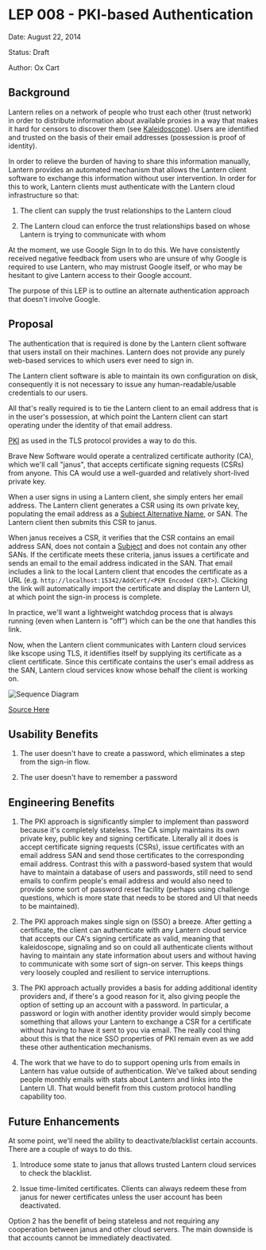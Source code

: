 # LEP 008 - PKI-based Authentication

Date:   August 22, 2014

Status: Draft

Author: Ox Cart

## Background

Lantern relies on a network of people who trust each other (trust network) in
order to distribute information about available proxies in a way that makes it
hard for censors to discover them (see [Kaleidoscope]).  Users are identified
and trusted on the basis of their email addresses (possession is proof of
identity).

In order to relieve the burden of having to share this information manually,
Lantern provides an automated mechanism that allows the Lantern client software
to exchange this information without user intervention.  In order for this to
work, Lantern clients must authenticate with the Lantern cloud infrastructure
so that:

1. The client can supply the trust relationships to the Lantern cloud

2. The Lantern cloud can enforce the trust relationships based on whose Lantern
   is trying to communicate with whom

At the moment, we use Google Sign In to do this.  We have consistently received
negative feedback from users who are unsure of why Google is required to use
Lantern, who may mistrust Google itself, or who may be hesitant to give Lantern
access to their Google account.

The purpose of this LEP is to outline an alternate authentication approach that
doesn't involve Google.

## Proposal

The authentication that is required is done by the Lantern client software that
users install on their machines.  Lantern does not provide any purely web-based
services to which users ever need to sign in.

The Lantern client software is able to maintain its own configuration on disk,
consequently it is not necessary to issue any human-readable/usable credentials
to our users.

All that's really required is to tie the Lantern client to an email address that
is in the user's possession, at which point the Lantern client can start
operating under the identity of that email address.

[PKI] as used in the TLS protocol provides a way to do this.

Brave New Software would operate a centralized certificate authority (CA), which
we'll call "janus", that accepts certificate signing requests (CSRs) from
anyone.  This CA would use a well-guarded and relatively short-lived private
key.

When a user signs in using a Lantern client, she simply enters her email
address. The Lantern client generates a CSR using its own private key,
populating the email address as a [Subject Alternative Name], or SAN.  The
Lantern client then submits this CSR to janus.

When janus receives a CSR, it verifies that the CSR contains an email address
SAN, does not contain a [Subject] and does not contain any other SANs.  If the
certificate meets these criteria, janus issues a certificate and sends an email
to the email address indicated in the SAN.  That email includes a link to the
local Lantern client that encodes the certificate as a URL
(e.g. `http://localhost:15342/AddCert/<PEM Encoded CERT>`). Clicking the link
will automatically import the certificate and display the Lantern UI, at which
point the sign-in process is complete.

In practice, we'll want a lightweight watchdog process that is always running 
(even when Lantern is "off") which can be the one that handles this link.

Now, when the Lantern client communicates with Lantern cloud services like
kscope using TLS, it identifies itself by supplying its certificate as a client
certificate. Since this certificate contains the user's email address as the
SAN, Lantern cloud services know whose behalf the client is working on.

![Sequence Diagram](http://www.websequencediagrams.com/cgi-bin/cdraw?lz=dGl0bGUgU2lnbiBJbiBhbmQgQXV0aGVudGljYXRpb24KClVzZXIgLT4gTGFudGVybjoAJQgKAAoHAA8NQ3JlYXRlIFByaXZhdGUgS2V5AAscQ1NSIHcvIEVtYWlsIFNBTgBHDGphbnVzOiBDU1IKAAYFAAkLVmFsaWQAOQcAEwoAQQU6IExpbmsgd2l0aCBlbWJlZGRlZCBjZXJ0aWZpY2F0ZQCBRQkAJwdDbGljayBvbiBsaW5rCgCBAwYAgWAMT3BlbiBVUkwAgVgVU2F2ZSBDAFILAIIHDGtzY29wZTogVExTIGNvbm5lY3QAgREGAIECDAAfBgAjDElkZW50aWZ5IHVzZXIgYnkAghILABsSRG8gd29yayAuLi4&s=vs2010)

[Source Here](http://www.websequencediagrams.com/?lz=dGl0bGUgU2lnbiBJbiBhbmQgQXV0aGVudGljYXRpb24KClVzZXIgLT4gTGFudGVybjoAJQgKAAoHAA8NQ3JlYXRlIFByaXZhdGUgS2V5AAscQ1NSIHcvIEVtYWlsIFNBTgBHDGphbnVzOiBDU1IKAAYFAAkLVmFsaWQAOQcAEwoAQQU6IExpbmsgd2l0aCBlbWJlZGRlZCBjZXJ0aWZpY2F0ZQCBRQkAJwdDbGljayBvbiBsaW5rCgCBAwYAgWAMT3BlbiBVUkwAgVgVU2F2ZSBDAFILAIIHDGtzY29wZTogVExTIGNvbm5lY3QAgREGAIECDAAfBgAjDElkZW50aWZ5IHVzZXIgYnkAghILABsSRG8gd29yayAuLi4&s=vs2010)

[Kaleidoscope]: http://kscope.news.cs.nyu.edu/pub/TR-2008-918.pdf

[PKI]: http://en.wikipedia.org/wiki/Public_key_infrastructure

[Subject Alternative Name]: http://tools.ietf.org/html/rfc2459#section-4.2.1.7

[Subject]: http://tools.ietf.org/html/rfc2459#section-4.1.2.6

## Usability Benefits

1. The user doesn't have to create a password, which eliminates a step from the
   sign-in flow.

2. The user doesn't have to remember a password

## Engineering Benefits

1. The PKI approach is significantly simpler to implement than password because
   it's completely stateless.  The CA simply maintains its own private key,
   public key and signing certificate.  Literally all it does is accept
   certificate signing requests (CSRs), issue certificates with an email address
   SAN and send those certificates to the corresponding email address.  Contrast
   this with a password-based system that would have to maintain a database of
   users and passwords, still need to send emails to confirm people's email
   address and would also need to provide some sort of password reset facility
   (perhaps using challenge questions, which is more state that needs to be
   stored and UI that needs to be maintained).

2. The PKI approach makes single sign on (SSO) a breeze.  After getting a
   certificate, the client can authenticate with any Lantern cloud service that
   accepts our CA's signing certificate as valid, meaning that kaleidoscope,
   signaling and so on could all authenticate clients without having to maintain
   any state information about users and without having to communicate with some
   sort of sign-on server.  This keeps things very loosely coupled and resilient
   to service interruptions.

3. The PKI approach actually provides a basis for adding additional identity
   providers and, if there's a good reason for it, also giving people the option
   of setting up an account with a password.  In particular, a password or login
   with another identity provider would simply become something that allows your
   Lantern to exchange a CSR for a certificate without having to have it sent to
   you via email.  The really cool thing about this is that the nice SSO
   properties of PKI remain even as we add these other authentication 
   mechanisms.

4. The work that we have to do to support opening urls from emails in Lantern
   has value outside of authentication.  We've talked about sending people
   monthly emails with stats about Lantern and links into the Lantern UI. That
   would benefit from this custom protocol handling capability too.

## Future Enhancements

At some point, we'll need the ability to deactivate/blacklist certain accounts.
There are a couple of ways to do this.

1. Introduce some state to janus that allows trusted Lantern cloud services
   to check the blacklist.

2. Issue time-limited certificates.  Clients can always redeem these from
   janus for newer certificates unless the user account has been
   deactivated.

Option 2 has the benefit of being stateless and not requiring any cooperation between
janus and other cloud servers.  The main downside is that accounts cannot be
immediately deactivated.
